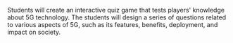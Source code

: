 Students will create an interactive quiz game that tests players' knowledge
about 5G technology.
The students will design a series of  questions related to various aspects of
5G, such as its features, benefits, deployment, and impact on society.
